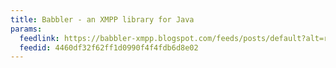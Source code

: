 ```yaml
---
title: Babbler - an XMPP library for Java
params:
  feedlink: https://babbler-xmpp.blogspot.com/feeds/posts/default?alt=rss
  feedid: 4460df32f62ff1d0990f4f4fdb6d8e02
---
```


